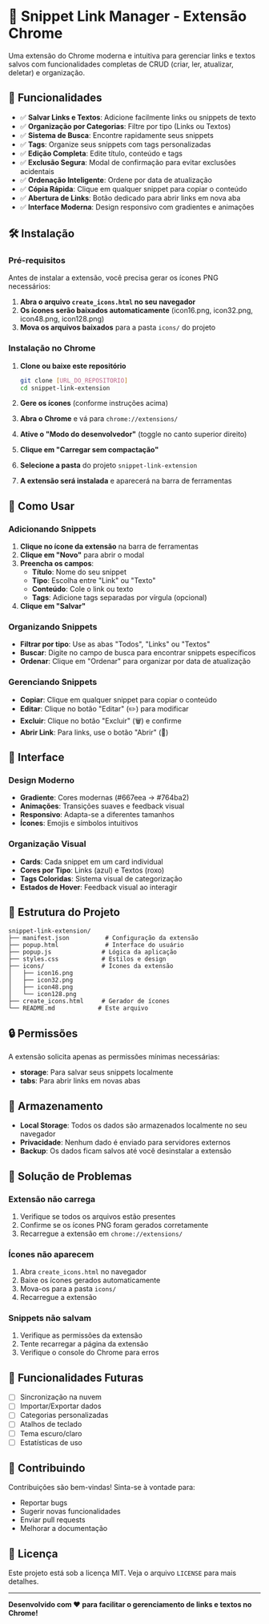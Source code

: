 # 📝 Snippet Link Manager - Extensão Chrome

Uma extensão do Chrome moderna e intuitiva para gerenciar links e textos salvos com funcionalidades completas de CRUD (criar, ler, atualizar, deletar) e organização.

## 🚀 Funcionalidades

- ✅ **Salvar Links e Textos**: Adicione facilmente links ou snippets de texto
- ✅ **Organização por Categorias**: Filtre por tipo (Links ou Textos)
- ✅ **Sistema de Busca**: Encontre rapidamente seus snippets
- ✅ **Tags**: Organize seus snippets com tags personalizadas
- ✅ **Edição Completa**: Edite título, conteúdo e tags
- ✅ **Exclusão Segura**: Modal de confirmação para evitar exclusões acidentais
- ✅ **Ordenação Inteligente**: Ordene por data de atualização
- ✅ **Cópia Rápida**: Clique em qualquer snippet para copiar o conteúdo
- ✅ **Abertura de Links**: Botão dedicado para abrir links em nova aba
- ✅ **Interface Moderna**: Design responsivo com gradientes e animações

## 🛠️ Instalação

### Pré-requisitos

Antes de instalar a extensão, você precisa gerar os ícones PNG necessários:

1. **Abra o arquivo `create_icons.html` no seu navegador**
2. **Os ícones serão baixados automaticamente** (icon16.png, icon32.png, icon48.png, icon128.png)
3. **Mova os arquivos baixados** para a pasta `icons/` do projeto

### Instalação no Chrome

1. **Clone ou baixe este repositório**
   ```bash
   git clone [URL_DO_REPOSITORIO]
   cd snippet-link-extension
   ```

2. **Gere os ícones** (conforme instruções acima)

3. **Abra o Chrome** e vá para `chrome://extensions/`

4. **Ative o "Modo do desenvolvedor"** (toggle no canto superior direito)

5. **Clique em "Carregar sem compactação"**

6. **Selecione a pasta** do projeto `snippet-link-extension`

7. **A extensão será instalada** e aparecerá na barra de ferramentas

## 📱 Como Usar

### Adicionando Snippets

1. **Clique no ícone da extensão** na barra de ferramentas
2. **Clique em "Novo"** para abrir o modal
3. **Preencha os campos**:
   - **Título**: Nome do seu snippet
   - **Tipo**: Escolha entre "Link" ou "Texto"
   - **Conteúdo**: Cole o link ou texto
   - **Tags**: Adicione tags separadas por vírgula (opcional)
4. **Clique em "Salvar"**

### Organizando Snippets

- **Filtrar por tipo**: Use as abas "Todos", "Links" ou "Textos"
- **Buscar**: Digite no campo de busca para encontrar snippets específicos
- **Ordenar**: Clique em "Ordenar" para organizar por data de atualização

### Gerenciando Snippets

- **Copiar**: Clique em qualquer snippet para copiar o conteúdo
- **Editar**: Clique no botão "Editar" (✏️) para modificar
- **Excluir**: Clique no botão "Excluir" (🗑️) e confirme
- **Abrir Link**: Para links, use o botão "Abrir" (🔗)

## 🎨 Interface

### Design Moderno
- **Gradiente**: Cores modernas (#667eea → #764ba2)
- **Animações**: Transições suaves e feedback visual
- **Responsivo**: Adapta-se a diferentes tamanhos
- **Ícones**: Emojis e símbolos intuitivos

### Organização Visual
- **Cards**: Cada snippet em um card individual
- **Cores por Tipo**: Links (azul) e Textos (roxo)
- **Tags Coloridas**: Sistema visual de categorização
- **Estados de Hover**: Feedback visual ao interagir

## 🔧 Estrutura do Projeto

```
snippet-link-extension/
├── manifest.json          # Configuração da extensão
├── popup.html             # Interface do usuário
├── popup.js              # Lógica da aplicação
├── styles.css            # Estilos e design
├── icons/                # Ícones da extensão
│   ├── icon16.png
│   ├── icon32.png
│   ├── icon48.png
│   └── icon128.png
├── create_icons.html     # Gerador de ícones
└── README.md            # Este arquivo
```

## 🔒 Permissões

A extensão solicita apenas as permissões mínimas necessárias:
- **storage**: Para salvar seus snippets localmente
- **tabs**: Para abrir links em novas abas

## 💾 Armazenamento

- **Local Storage**: Todos os dados são armazenados localmente no seu navegador
- **Privacidade**: Nenhum dado é enviado para servidores externos
- **Backup**: Os dados ficam salvos até você desinstalar a extensão

## 🐛 Solução de Problemas

### Extensão não carrega
1. Verifique se todos os arquivos estão presentes
2. Confirme se os ícones PNG foram gerados corretamente
3. Recarregue a extensão em `chrome://extensions/`

### Ícones não aparecem
1. Abra `create_icons.html` no navegador
2. Baixe os ícones gerados automaticamente
3. Mova-os para a pasta `icons/`
4. Recarregue a extensão

### Snippets não salvam
1. Verifique as permissões da extensão
2. Tente recarregar a página da extensão
3. Verifique o console do Chrome para erros

## 🚀 Funcionalidades Futuras

- [ ] Sincronização na nuvem
- [ ] Importar/Exportar dados
- [ ] Categorias personalizadas
- [ ] Atalhos de teclado
- [ ] Tema escuro/claro
- [ ] Estatísticas de uso

## 🤝 Contribuindo

Contribuições são bem-vindas! Sinta-se à vontade para:
- Reportar bugs
- Sugerir novas funcionalidades
- Enviar pull requests
- Melhorar a documentação

## 📄 Licença

Este projeto está sob a licença MIT. Veja o arquivo `LICENSE` para mais detalhes.

---

**Desenvolvido com ❤️ para facilitar o gerenciamento de links e textos no Chrome!**
